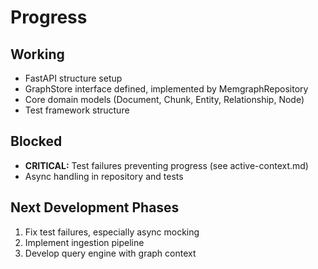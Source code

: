 # Progress

## Working
- FastAPI structure setup
- GraphStore interface defined, implemented by MemgraphRepository
- Core domain models (Document, Chunk, Entity, Relationship, Node)
- Test framework structure

## Blocked
- **CRITICAL:** Test failures preventing progress (see active-context.md)
- Async handling in repository and tests

## Next Development Phases
1. Fix test failures, especially async mocking
2. Implement ingestion pipeline
3. Develop query engine with graph context 